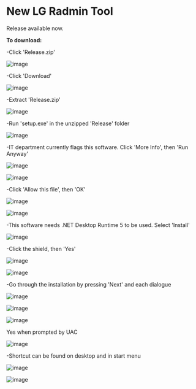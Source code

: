 # New LG Radmin Tool
Release available now.

**To download:**

-Click 'Release.zip'

![image](https://user-images.githubusercontent.com/95830093/161325987-6c382f46-1431-4e7e-b33c-eee188f29b6a.png)

-Click 'Download'

![image](https://user-images.githubusercontent.com/95830093/161326241-6a7929dd-6e17-472e-bc64-f82eb30fb620.png)

-Extract 'Release.zip'

![image](https://user-images.githubusercontent.com/95830093/161326395-b9e43679-5671-4e65-8049-278433a00069.png)

-Run 'setup.exe' in the unzipped 'Release' folder

![image](https://user-images.githubusercontent.com/95830093/161326622-8e09b4c0-0665-456e-a0c3-a787fa269f00.png)

-IT department currently flags this software.  Click 'More Info', then 'Run Anyway'

![image](https://user-images.githubusercontent.com/95830093/161327153-a2eb8354-5359-48e2-8203-5a448ccfbf85.png)

![image](https://user-images.githubusercontent.com/95830093/161327255-9faccdcc-472e-4ec7-aeba-5d529c610929.png)

-Click 'Allow this file', then 'OK'

![image](https://user-images.githubusercontent.com/95830093/161327423-e40ecf23-41c9-4286-b7b5-f5e32256ee8f.png)

![image](https://user-images.githubusercontent.com/95830093/161327490-385cccb0-ff97-4aee-8ee1-d9018ffd9e9e.png)

-This software needs .NET Desktop Runtime 5 to be used.  Select 'Install'

![image](https://user-images.githubusercontent.com/95830093/161327614-244fe894-184d-4857-89be-a767be559161.png)

-Click the shield, then 'Yes'

![image](https://user-images.githubusercontent.com/95830093/161327774-0ba49518-113a-449a-a981-77a05d061f7e.png)

![image](https://user-images.githubusercontent.com/95830093/161327929-6c072130-d49f-4c96-9549-aa94f30659b9.png)

-Go through the installation by pressing 'Next' and each dialogue

![image](https://user-images.githubusercontent.com/95830093/161328055-8fd8a79f-b52a-4404-b85b-f439ff4f5e20.png)

![image](https://user-images.githubusercontent.com/95830093/161328113-f67cf8ea-1402-486c-9665-35bffea1cac6.png)

![image](https://user-images.githubusercontent.com/95830093/161328163-ddc32be3-35b1-4dab-a298-d8d69298f20f.png)

Yes when prompted by UAC

![image](https://user-images.githubusercontent.com/95830093/161328248-82a93e03-f6dc-481f-a018-2292b2b49ac9.png)

-Shortcut can be found on desktop and in start menu

![image](https://user-images.githubusercontent.com/95830093/161328347-b5dc48a7-a8fd-4791-bba0-698c28d1f6ff.png)

![image](https://user-images.githubusercontent.com/95830093/161328438-7e842a4c-6a16-4bbe-9c86-6fe887e4e383.png)

